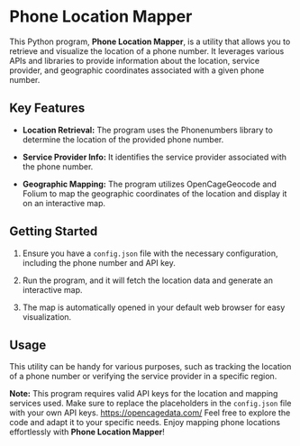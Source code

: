 # Phone Location Mapper

This Python program, **Phone Location Mapper**, is a utility that allows you to retrieve and visualize the location of a phone number. It leverages various APIs and libraries to provide information about the location, service provider, and geographic coordinates associated with a given phone number.

## Key Features

- **Location Retrieval:** The program uses the Phonenumbers library to determine the location of the provided phone number.

- **Service Provider Info:** It identifies the service provider associated with the phone number.

- **Geographic Mapping:** The program utilizes OpenCageGeocode and Folium to map the geographic coordinates of the location and display it on an interactive map.

## Getting Started

1. Ensure you have a `config.json` file with the necessary configuration, including the phone number and API key.

2. Run the program, and it will fetch the location data and generate an interactive map.

3. The map is automatically opened in your default web browser for easy visualization.

## Usage

This utility can be handy for various purposes, such as tracking the location of a phone number or verifying the service provider in a specific region.

**Note:** This program requires valid API keys for the location and mapping services used. Make sure to replace the placeholders in the `config.json` file with your own API keys.
https://opencagedata.com/
Feel free to explore the code and adapt it to your specific needs. Enjoy mapping phone locations effortlessly with **Phone Location Mapper**!
